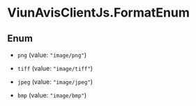 # ViunAvisClientJs.FormatEnum

## Enum


* `png` (value: `"image/png"`)

* `tiff` (value: `"image/tiff"`)

* `jpeg` (value: `"image/jpeg"`)

* `bmp` (value: `"image/bmp"`)


